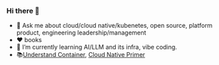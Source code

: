 ### Hi there 👋

<!--
**binchenX/binchenX** is a ✨ _special_ ✨ repository because its `README.md` (this file) appears on your GitHub profile.

Here are some ideas to get you started:

- 🔭 I’m currently working on ...
- 🌱 I’m currently learning ...
- 👯 I’m looking to collaborate on ...
- 🤔 I’m looking for help with ...
- 💬 Ask me about ...
- 📫 How to reach me: ...
- 😄 Pronouns: ...
- ⚡ Fun fact: ...
-->

- 💬 Ask me about cloud/cloud native/kubenetes, open source, platform product, engineering leadership/management
- ❤️ books
- 🌱 I’m currently learning AI/LLM and its infra, vibe coding.
- 📚[Understand Container](https://www.skyx.au/understand_container/), [Cloud Native Primer](https://www.skyx.au/cloudnativeprimer/)
